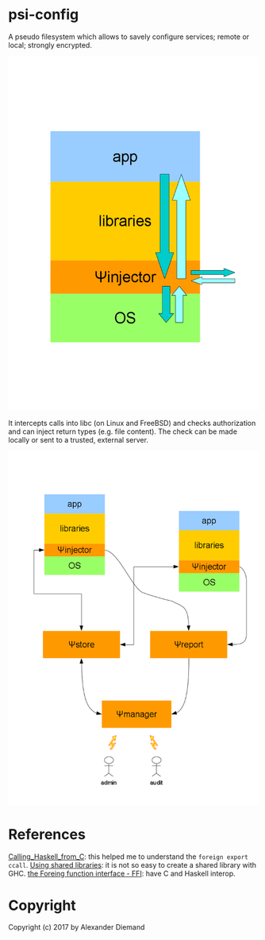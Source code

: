 # psi-config
A pseudo filesystem which allows to savely configure services; remote or local; strongly encrypted.

![intercept calls](https://github.com/CodiePP/psi-config/raw/master/doc/psi-injector.png)

It intercepts calls into libc (on Linux and FreeBSD) and checks authorization and can inject return types (e.g. file content). The check can be made locally or sent to a trusted, external server. 


![overview](https://github.com/CodiePP/psi-config/raw/master/doc/psi-overview.png)


# References
[Calling_Haskell_from_C](https://wiki.haskell.org/Calling_Haskell_from_C): this helped me to understand the ``foreign export ccall``.
[Using shared libraries](https://downloads.haskell.org/~ghc/latest/docs/html/users_guide/shared_libs.html): it is not so easy to create a shared library with GHC.
[the Foreing function interface - FFI](https://downloads.haskell.org/~ghc/latest/docs/html/users_guide/ffi-chap.html): have C and Haskell interop.


# Copyright
Copyright (c) 2017 by Alexander Diemand

